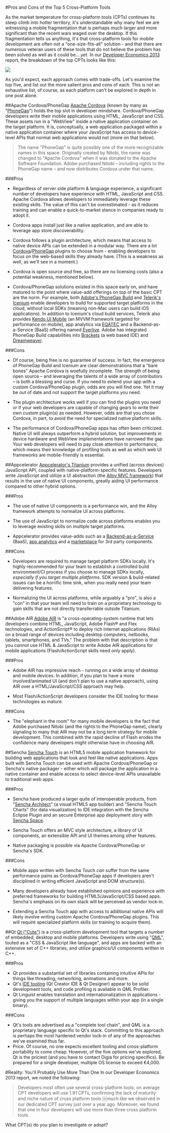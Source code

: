 #Pros and Cons of the Top 5 Cross-Platform Tools

As the market temperature for cross-platform tools (CPTs) continues its steep climb into hotter territory, it's understandable why many feel we are witnessing a mobile fragmentation that is perhaps much larger and more significant than the recent wars waged over the desktop. If this fragmentation tells us anything, it's that cross-platform tools for mobile development are often not a "one-size-fits-all" solution - and that there are numerous veteran users of these tools that do not believe the problem has been solved as well as it could be....*yet*. In our [Developer Economics 2013](http://www.visionmobile.com/product/developer-economics-2013-the-tools-report/) report, the breakdown of the top CPTs looks like this:

![](TopCpts.png)

As you'd expect, each approach comes with trade-offs. Let's examine the top five, and list out the more salient pros and cons of each. This is not an exhaustive list, of course, as each platform can't be explored in depth in one post alone.

##Apache Cordova/PhoneGap
[Apache Cordova](http://cordova.apache.org/) (known by many as "[PhoneGap](http://phonegap.com/)") holds the top slot in developer mindshare. Cordova/PhoneGap developers write their mobile applications using HTML, JavaScript and CSS. These assets run in a "WebView" inside a native application container on the target platform. It is, conceptually, a web application packaged within a native application container where your JavaScript has access to device-level APIs that normal web applications would not (more on that below).

>The name "PhoneGap" is quite possibly one of the more recognizable names in this space. Originally created by Nitobi, the name was changed to "Apache Cordova" when it was donated to the Apache Software Foundation. Adobe purchased Nitobi – including rights to the PhoneGap name – and now distributes Cordova under that name.

###Pros

* Regardless of server side platform & language experience, a significant number of developers have experience with HTML, JavaScript and CSS. Apache Cordova allows developers to immediately leverage these existing skills. The value of this can't be overestimated - as it reduces training and can enable a quick-to-market stance in companies ready to adopt it.

* Cordova apps install just like a native application, and are able to leverage app store discoverability.

* Cordova follows a plugin architecture, which means that access to native device APIs can be extended in a modular way. There are a lot [Cordova](http://plugins.cordova.io/)/[PhoneGap](https://github.com/phonegap/phonegap-plugins) plugins to choose from - enabling developers to focus on the web-based skills they already have. (This is a weakness as well, as we'll see in a moment.)

* Cordova is open source *and* free, so there are no licensing costs (also a potential weakness, mentioned below).

* Cordova/PhoneGap solutions existed in this space early on, and have matured to the point where value-add offerings on top of the basic CPT are the norm. For example, both [Adobe's PhoneGap Build](https://build.phonegap.com/) and [Telerik's Icenium](http://www.icenium.com/) enable developers to build for supported target platforms in the cloud, without local SDKs (meaning non-Mac users can build iOS applications). In addition to Icenium's cloud build services, Telerik also provides [Kendo UI Mobile](http://www.kendoui.com/) (an MVVM framework targeted for performance on mobile), app analytics via [EQATEC](http://www.telerik.com/analytics) and a Backend-as-a-Service (BaaS) offering named [Everlive](http://telerik.com/everlive). Adobe has integrated PhoneGap Build capabilities into [Brackets](http://brackets.io/) (a web based IDE) and [Dreamweaver](http://www.adobe.com/products/dreamweaver.html).

###Cons

* Of course, being free is no guarantee of success. In fact, the emergence of PhoneGap Build and Icenium are clear demonstrations that a "bare bones" Apache Cordova is woefully incomplete. The strength of being open source – and leveraging the talents of a wide array of contributors – is both a blessing and curse. If you need to extend your app with a custom Cordova/PhoneGap plugin, odds are you will find one. Yet it may be out of date and not support the target platforms you need.

* The plugin architecture works well if you can find the plugins you need *or* if your web developers are capable of changing gears to write their own custom plugin(s) as needed. However, odds are that you chose Cordova, in part, to avoid the need for specialized native platform skills.

* The performance of Cordova/PhoneGap apps has often been criticized. Native UI will always outperform a hybrid solution, but improvements in device hardware and WebView implementations have narrowed the gap. Your web developers will need to pay close attention to performance, which means their knowledge of profiling tools as well as which web UI frameworks are mobile-friendly is essential.

##Appcelerator
[Appcelerator's Titanium](http://www.appcelerator.com/titanium/) provides a unified (across devices) JavaScript API, coupled with native-platform-specific features. Developers write JavaScript and utilize a UI abstraction (the [Alloy MVC framework](http://docs.appcelerator.com/titanium/3.0/#!/guide/Alloy_Framework)) that results in the use of native UI components, greatly aiding UI performance compared to other hybrid options.

###Pros
* The use of native UI components is a performance win, and the Alloy framework attempts to normalize UI across platforms. 

* The use of JavaScript to normalize code across platforms enables you to leverage existing skills on multiple target platforms.

* Appcelerator provides value-adds such as a [Backend-as-a-Service](http://www.appcelerator.com/cloud/) (BaaS), [app analytics](http://www.appcelerator.com/platform/appcelerator-analytics/) and a [marketplace](http://www.appcelerator.com/platform/appcelerator-platform/#marketplace) for 3rd party components.

###Cons

* Developers are required to manage target platform SDKs locally. It's highly recommended for your team to establish a controlled build environment/CI process if you choose to manage SDKs locally, *especially if you target multiple platforms*. SDK version & build-related issues can be a horrific time sink, when you really need your team delivering features.

* Normalizing the UI across platforms, while arguably a "pro", is also a "con" in that your team will need to train on a proprietary technology to gain skills that are not directly transferrable outside Titanium.

##Adobe AIR
[Adobe AIR](http://www.adobe.com/products/air/faq.html) is "a cross-operating-system runtime that lets developers combine HTML, JavaScript, Adobe Flash® and Flex technologies, and ActionScript® to deploy rich Internet applications (RIAs) on a broad range of devices including desktop computers, netbooks, tablets, smartphones, and TVs." The problem with that description is that you *cannot* use HTML & JavaScript to write Adobe AIR applications for mobile applications (Flash/ActionScript skills need only apply).

###Pros
* Adobe AIR has impressive reach - running on a wide array of desktop and mobile devices. In addition, if you plan to have a more involved/animated UI (and don't plan to use a native approach), using AIR over a HTML/JavaScript/CSS approach may help. 

* Most Flash/ActionScript developers consider the IDE tooling for these technologies as mature.

###Cons
* The "elephant in the room" for many mobile developers is the fact that Adobe purchased Nitobi (and the rights to the PhoneGap name), clearly signaling to many that AIR may not be a long term strategy for mobile development. This combined with the rapid decline of Flash erodes the confidence many developers might otherwise have in choosing AIR.


##Sencha
[Sencha Touch](http://www.sencha.com/products/touch/) is an HTML5 mobile application framework for building web applications that look and feel like native applications. Apps built with Sencha Touch can be used with Apache Cordova/PhoneGap or Sencha's native packager - either which will package the application in a native container and enable access to select device-level APIs unavailable to traditional web apps.

###Pros
* Sencha have produced a larger quite of interoperable products, from "[Sencha Architect](http://www.sencha.com/products/architect/)" (a visual HTML5 app builder) and "Sencha Touch Charts" (for data visualization) to IDE integration with the Sencha Eclipse Plugin and an secure Enterprise app deployment story with [Sencha Space](http://www.sencha.com/products/space/).

* Sencha Touch offers an MVC style architecture, a library of UI components, an extensible API and UI themes among other features.

* Native packaging is possible via Apache Cordova/PhoneGap or Sencha's SDK.

###Cons
* Mobile apps written with Sencha Touch *can* suffer from the same performance pains as Cordova/PhoneGap apps if developers aren't disciplined in writing efficient JavaScript and DOM structure(s).

* Many developers already have established opinions and experience with preferred frameworks for building HTML5/JavaScript/CSS based apps. Sencha's emphasis on its own stack will be perceived as vendor lock-in.

* Extending a Sencha Touch app with access to additional native APIs will likely involve writing custom Apache Cordova/PhoneGap plugins. This will require specialized platform skills (or training to acquire them).

##Qt
[Qt ("Cute")](http://qt.digia.com/) is a cross-platform development tool that targets a number of embedded, desktop and mobile platforms. Developers write using "[QML](http://qt.digia.com/Product/Qt-Core-Features--Functions/qt-quick/)", touted as a "CSS & JavaScript like language", and apps are backed with an extensive set of C++ libraries, and utilize graphics/UI components written in C++.

###Pros

* Qt provides a substantial set of libraries containing intuitive APIs for things like threading, networking, animations and more.
* Qt's [IDE tooling](http://qt.digia.com/Product/Qt-Core-Features--Functions/Developer-Tools/) (Qt Creator IDE & Qt Designer) appear to be solid development tools, and code profiling is available in QML Profiler.
* Qt Linguist enables translation and internationalization in applications - giving you the support of multiple languages within your app (in a single binary).

###Cons
* Qt's tools are advertised as a "complete tool chain", and QML is a proprietary language specific to Qt's stack. Committing to this approach is perhaps the most hardened vendor lock-in of any of the approaches we've examined thus far.
* Price. Of course, no one expects excellent tooling and cross-platform portability to come cheap. However, of the five options we've explored, Qt is the priciest (and you have to contact Digia for pricing specifics). Be prepared for a single developer, multiple OS license to exceed €4,000.

#Reality: You'll Probably Use More Than One
In our Developer Economics 2013 report, we noted the following:

>Developers most often use several cross-platform tools; on average CPT developers will use 1.91 CPTs, confirming the lack of maturity and niche nature of cross platform tools ￼much like we observed in our dedicated CPT survey just over a year ago. Moreover, we found that one in four developers will use more than three cross platform tools.

What CPT(s) do you plan to investigate or adopt?